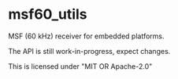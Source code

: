 # msf60\_utils

MSF (60 kHz) receiver for embedded platforms.

The API is still work-in-progress, expect changes.

This is licensed under "MIT OR Apache-2.0"
